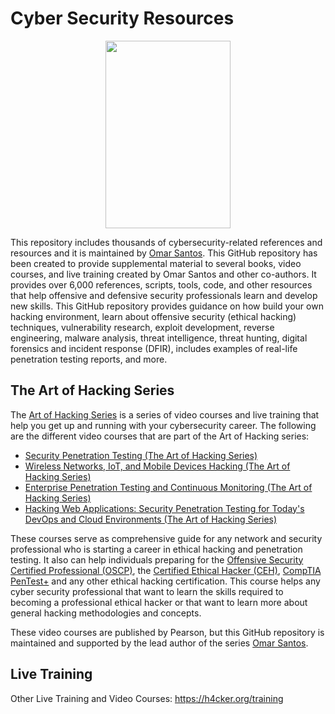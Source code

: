 # Cyber Security Resources 

<center><img src="https://raw.githubusercontent.com/The-Art-of-Hacking/web/master/img/h4cker2.PNG" width="200" height="300" /> </center>

This repository includes thousands of cybersecurity-related references and resources and it is maintained by [Omar Santos](https://omarsantos.io/). This GitHub repository has been created to provide supplemental material to several books, video courses, and live training created by Omar Santos and other co-authors. It provides over 6,000 references, scripts, tools, code, and other resources that help offensive and defensive security professionals learn and develop new skills. This GitHub repository provides guidance on how build your own hacking environment, learn about offensive security (ethical hacking) techniques, vulnerability research, exploit development, reverse engineering, malware analysis, threat intelligence, threat hunting, digital forensics and incident response (DFIR), includes examples of real-life penetration testing reports, and more.

## The Art of Hacking Series
The [Art of Hacking Series](http://theartofhacking.org) is a series of video courses and live training that help you get up and running with your cybersecurity career.  The following are the different video courses that are part of the Art of Hacking series:

* [Security Penetration Testing (The Art of Hacking Series)](https://www.safaribooksonline.com/library/view/security-penetration-testing/9780134833989)
* [Wireless Networks, IoT, and Mobile Devices Hacking (The Art of Hacking Series)](https://www.safaribooksonline.com/library/view/wireless-networks-iot/9780134854632/)
* [Enterprise Penetration Testing and Continuous Monitoring (The Art of Hacking Series)](https://www.safaribooksonline.com/videos/enterprise-penetration-testing/9780134854779)
* [Hacking Web Applications: Security Penetration Testing for Today's DevOps and Cloud Environments (The Art of Hacking Series)](https://www.safaribooksonline.com/videos/hacking-web-applications/9780135261422)

These courses serve as comprehensive guide for any network and security professional who is starting a career in ethical hacking and penetration testing. It also can help individuals preparing for the [Offensive Security Certified Professional (OSCP)](https://www.offensive-security.com/information-security-certifications/), the [Certified Ethical Hacker (CEH)](https://www.eccouncil.org/programs/certified-ethical-hacker-ceh/), [CompTIA PenTest+](https://certification.comptia.org/certifications/pentest) and any other ethical hacking certification. This course helps any cyber security professional that want to learn the skills required to becoming a professional ethical hacker or that want to learn more about general hacking methodologies and concepts.

These video courses are published by Pearson, but this GitHub repository is maintained and supported by the lead author of the series [Omar Santos](https://omarsantos.io/). 

## Live Training
Other Live Training and Video Courses: https://h4cker.org/training
